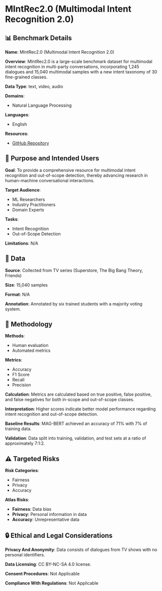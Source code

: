 # MIntRec2.0 (Multimodal Intent Recognition 2.0)

## 📊 Benchmark Details

**Name**: MIntRec2.0 (Multimodal Intent Recognition 2.0)

**Overview**: MIntRec2.0 is a large-scale benchmark dataset for multimodal intent recognition in multi-party conversations, incorporating 1,245 dialogues and 15,040 multimodal samples with a new intent taxonomy of 30 fine-grained classes.

**Data Type**: text, video, audio

**Domains**:
- Natural Language Processing

**Languages**:
- English

**Resources**:
- [GitHub Repository](https://github.com/thuiar/MIntRec2.0)

## 🎯 Purpose and Intended Users

**Goal**: To provide a comprehensive resource for multimodal intent recognition and out-of-scope detection, thereby advancing research in human-machine conversational interactions.

**Target Audience**:
- ML Researchers
- Industry Practitioners
- Domain Experts

**Tasks**:
- Intent Recognition
- Out-of-Scope Detection

**Limitations**: N/A

## 💾 Data

**Source**: Collected from TV series (Superstore, The Big Bang Theory, Friends)

**Size**: 15,040 samples

**Format**: N/A

**Annotation**: Annotated by six trained students with a majority voting system.

## 🔬 Methodology

**Methods**:
- Human evaluation
- Automated metrics

**Metrics**:
- Accuracy
- F1 Score
- Recall
- Precision

**Calculation**: Metrics are calculated based on true positive, false positive, and false negatives for both in-scope and out-of-scope classes.

**Interpretation**: Higher scores indicate better model performance regarding intent recognition and out-of-scope detection.

**Baseline Results**: MAG-BERT achieved an accuracy of 71% with 7% of training data.

**Validation**: Data split into training, validation, and test sets at a ratio of approximately 7:1:2.

## ⚠️ Targeted Risks

**Risk Categories**:
- Fairness
- Privacy
- Accuracy

**Atlas Risks**:
- **Fairness**: Data bias
- **Privacy**: Personal information in data
- **Accuracy**: Unrepresentative data

## 🔒 Ethical and Legal Considerations

**Privacy And Anonymity**: Data consists of dialogues from TV shows with no personal identifiers.

**Data Licensing**: CC BY-NC-SA 4.0 license.

**Consent Procedures**: Not Applicable

**Compliance With Regulations**: Not Applicable
